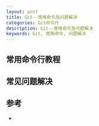 ```yaml
---
layout: post
title: Git--常用命令及问题解决
categories: Git命令行
description: Git--常用命令及问题解决
keywords: Git, 常用命令, 问题解决
---
```


## 常用命令行教程



## 常见问题解决



## 参考

- <Pro Git>
